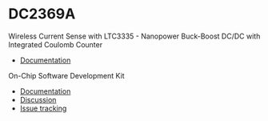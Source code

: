 # DC2369A
Wireless Current Sense with LTC3335 - Nanopower Buck-Boost DC/DC with Integrated Coulomb Counter

* [Documentation](http://www.linear.com/product/LTC3335)

On-Chip Software Development Kit

* [Documentation](https://dustcloud.atlassian.net/wiki/display/OCSDK)
* [Discussion](https://dustcloud.atlassian.net/wiki/questions)
* [Issue tracking](https://dustcloud.atlassian.net/browse/OCSDK)
